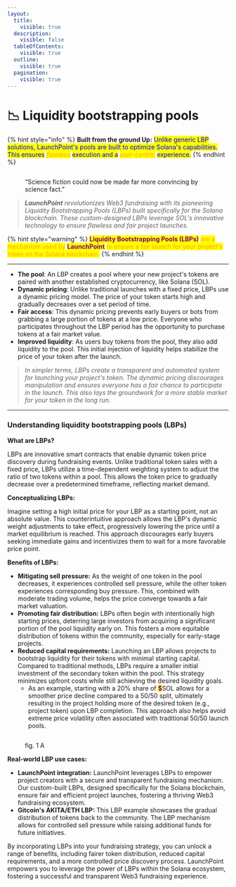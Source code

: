 ```yaml
---
layout:
  title:
    visible: true
  description:
    visible: false
  tableOfContents:
    visible: true
  outline:
    visible: true
  pagination:
    visible: true
---
```


# 📉 Liquidity bootstrapping pools

{% hint style="info" %}
**Built from the ground Up:** <mark style="color:blue;">Unlike generic LBP solutions, LaunchPoint's pools are built to optimize Solana's capabilities. This ensures</mark> _<mark style="color:orange;">flawless</mark>_ <mark style="color:blue;">execution and a</mark> _<mark style="color:orange;">user-centric</mark>_ <mark style="color:blue;">experience.</mark>
{% endhint %}

<figure><img src="../../.gitbook/assets/REP.png" alt=""><figcaption><p>“Science fiction could now be made far more convincing by science fact.”</p></figcaption></figure>

> _**LaunchPoint** revolutionizes Web3 fundraising with its pioneering Liquidity Bootstrapping Pools (LBPs) built specifically for the Solana blockchain. These custom-designed LBPs leverage SOL's innovative technology to ensure flawless and fair project launches._&#x20;

{% hint style="warning" %}
<mark style="color:purple;">**Liquidity Bootstrapping Pools (LBPs)**</mark> <mark style="color:orange;">are a mechanism used by</mark> <mark style="color:purple;">**LaunchPoint**</mark> <mark style="color:orange;">to ensure a fair launch for your project's token on the Solana blockchain.</mark>
{% endhint %}

***

* **The pool**: An LBP creates a pool where your new project's tokens are paired with another established cryptocurrency, like Solana (SOL).&#x20;
* **Dynamic pricing**: Unlike traditional launches with a fixed price, LBPs use a dynamic pricing model. The price of your token starts high and gradually decreases over a set period of time.&#x20;
* **Fair access**: This dynamic pricing prevents early buyers or bots from grabbing a large portion of tokens at a low price. Everyone who participates throughout the LBP period has the opportunity to purchase tokens at a fair market value.&#x20;
* **Improved liquidity**: As users buy tokens from the pool, they also add liquidity to the pool. This initial injection of liquidity helps stabilize the price of your token after the launch.&#x20;

> _In simpler terms, LBPs create a transparent and automated system for launching your project's token. The dynamic pricing discourages manipulation and ensures everyone has a fair chance to participate in the launch. This also lays the groundwork for a more stable market for your token in the long run._

***

### Understanding liquidity bootstrapping pools (LBPs)

**What are LBPs?**

LBPs are innovative smart contracts that enable dynamic token price discovery during fundraising events. Unlike traditional token sales with a fixed price, LBPs utilize a time-dependent weighting system to adjust the ratio of two tokens within a pool. This allows the token price to gradually decrease over a predetermined timeframe, reflecting market demand.

**Conceptualizing LBPs:**

Imagine setting a high initial price for your LBP as a starting point, not an absolute value. This counterintuitive approach allows the LBP's dynamic weight adjustments to take effect, progressively lowering the price until a market equilibrium is reached. This approach discourages early buyers seeking immediate gains and incentivizes them to wait for a more favorable price point.

**Benefits of LBPs:**

* **Mitigating sell pressure:** As the weight of one token in the pool decreases, it experiences controlled sell pressure, while the other token experiences corresponding buy pressure. This, combined with moderate trading volume, helps the price converge towards a fair market valuation.
* **Promoting fair distribution:** LBPs often begin with intentionally high starting prices, deterring large investors from acquiring a significant portion of the pool liquidity early on. This fosters a more equitable distribution of tokens within the community, especially for early-stage projects.
* **Reduced capital requirements:** Launching an LBP allows projects to bootstrap liquidity for their tokens with minimal starting capital. Compared to traditional methods, LBPs require a smaller initial investment of the secondary token within the pool. This strategy minimizes upfront costs while still achieving the desired liquidity goals.&#x20;
  * As an example, starting with a 20% share of <mark style="color:purple;">**$**</mark>SOL allows for a smoother price decline compared to a 50/50 split, ultimately resulting in the project holding more of the desired token (e.g., project token) upon LBP completion. This approach also helps avoid extreme price volatility often associated with traditional 50/50 launch pools.

<figure><img src="../../.gitbook/assets/monkeys -screen.png" alt=""><figcaption><p>fig. 1 A</p></figcaption></figure>

**Real-world LBP use cases:**

* **LaunchPoint integration:** LaunchPoint leverages LBPs to empower project creators with a secure and transparent fundraising mechanism. Our custom-built LBPs, designed specifically for the Solana blockchain, ensure fair and efficient project launches, fostering a thriving Web3 fundraising ecosystem.
* **Gitcoin's AKITA/ETH LBP:** This LBP example showcases the gradual distribution of tokens back to the community. The LBP mechanism allows for controlled sell pressure while raising additional funds for future initiatives.

By incorporating LBPs into your fundraising strategy, you can unlock a range of benefits, including fairer token distribution, reduced capital requirements, and a more controlled price discovery process. LaunchPoint empowers you to leverage the power of LBPs within the Solana ecosystem, fostering a successful and transparent Web3 fundraising experience.
